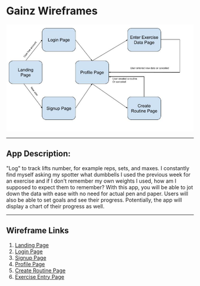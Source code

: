 # Gainz Wireframes

![Flow chart](img/gainz_flow.jpg)

---

## App Description: 
"Log" to track lifts number, for example reps, sets, and maxes. I constantly find myself asking my spotter what dumbbells I
used the previous week for an exercise and if I don't remember my own weights I used, how am I supposed to expect them to remember?
With this app, you will be able to jot down the data with ease with no need for actual pen and paper. Users will also be able 
to set goals and see their progress. Potentially, the app will display a chart of their progress as well. 

---

## Wireframe Links

1. [Landing Page](https://barrerar.github.io/gainz-wireframe/wireframes/landing-page.html)
2. [Login Page](https://barrerar.github.io/gainz-wireframe/wireframes/login-page.html)
3. [Signup Page](https://barrerar.github.io/gainz-wireframe/wireframes/signup-page.html)
4. [Profile Page](https://barrerar.github.io/gainz-wireframe/wireframes/profile-page.html)
5. [Create Routine Page](https://barrerar.github.io/gainz-wireframe/wireframes/create-routine-page.html)
6. [Exercise Entry Page](https://barrerar.github.io/gainz-wireframe/wireframes/exercise-entry-page.html)